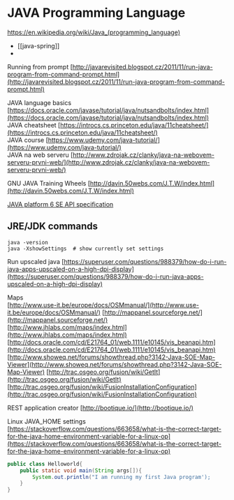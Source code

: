 # JAVA Programming Language
https://en.wikipedia.org/wiki/Java_(programming_language)

- [[java-spring]]
- 




Running from prompt [http://javarevisited.blogspot.cz/2011/11/run-java-program-from-command-prompt.html](http://javarevisited.blogspot.cz/2011/11/run-java-program-from-command-prompt.html)  
  
JAVA language basics [https://docs.oracle.com/javase/tutorial/java/nutsandbolts/index.html](https://docs.oracle.com/javase/tutorial/java/nutsandbolts/index.html)  
JAVA cheatsheet [https://introcs.cs.princeton.edu/java/11cheatsheet/](https://introcs.cs.princeton.edu/java/11cheatsheet/)  
JAVA course [https://www.udemy.com/java-tutorial/](https://www.udemy.com/java-tutorial/)  
JAVA na web serveru [http://www.zdrojak.cz/clanky/java-na-webovem-serveru-prvni-web/](http://www.zdrojak.cz/clanky/java-na-webovem-serveru-prvni-web/)  
  
GNU JAVA Training Wheels [http://davin.50webs.com/J.T.W/index.html](http://davin.50webs.com/J.T.W/index.html)  

[JAVA platform 6 SE API specification](https://docs.oracle.com/javase/6/docs/api/)  

## JRE/JDK commands  

```shell
java -version
java -XshowSettings  # show currently set settings

```

  
  
Run upscaled java [https://superuser.com/questions/988379/how-do-i-run-java-apps-upscaled-on-a-high-dpi-display](https://superuser.com/questions/988379/how-do-i-run-java-apps-upscaled-on-a-high-dpi-display)  
  
Maps  
[http://www.use-it.be/europe/docs/OSMmanual/](http://www.use-it.be/europe/docs/OSMmanual/)
[http://mappanel.sourceforge.net/](http://mappanel.sourceforge.net/)
[http://www.jhlabs.com/maps/index.html](http://www.jhlabs.com/maps/index.html)
[http://docs.oracle.com/cd/E21764_01/web.1111/e10145/vis_beanapi.htm](http://docs.oracle.com/cd/E21764_01/web.1111/e10145/vis_beanapi.htm)
[http://www.showeq.net/forums/showthread.php?3142-Java-SOE-Map-Viewer](http://www.showeq.net/forums/showthread.php?3142-Java-SOE-Map-Viewer)
[http://trac.osgeo.org/fusion/wiki/GetIt](http://trac.osgeo.org/fusion/wiki/GetIt)
[http://trac.osgeo.org/fusion/wiki/FusionInstallationConfiguration](http://trac.osgeo.org/fusion/wiki/FusionInstallationConfiguration)

REST application creator [http://bootique.io/](http://bootique.io/)  


Linux JAVA_HOME settings [https://stackoverflow.com/questions/663658/what-is-the-correct-target-for-the-java-home-environment-variable-for-a-linux-op](https://stackoverflow.com/questions/663658/what-is-the-correct-target-for-the-java-home-environment-variable-for-a-linux-op)


```java
public class Helloworld{
	public static void main(String args[]){
		System.out.println("I am running my first Java program');
	}
}
```

